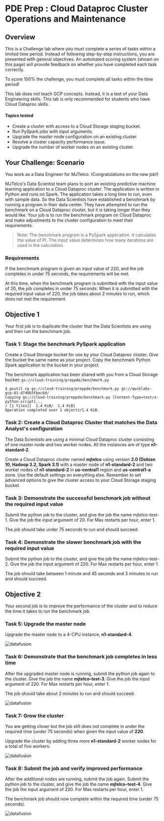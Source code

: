 # PDE Prep : Cloud Dataproc Cluster Operations and Maintenance

## Overview
This is a Challenge lab where you must complete a series of tasks within a limited time period. Instead of following step-by-step instructions, you are presented with general objectives. An automated scoring system (shown on this page) will provide feedback on whether you have completed each task correctly.

To score 100% the challenge, you must complete all tasks within the time period!

This lab does not teach GCP concepts. Instead, it is a test of your Data Engineering skills. This lab is only recommended for students who have Cloud Dataproc skills.

#### Topics tested
- Create a cluster with access to a Cloud Storage staging bucket.
- Run PySpark jobs with input arguments.
- Upgrade the master node configuration on an existing cluster.
- Resolve a cluster capacity performance issue.
- Upgrade the number of worker nodes on an existing cluster.

## Your Challenge: Scenario
You work as a Data Engineer for MJTelco. (Congratulations on the new job!)

MJTelco's Data Scientist team plans to port an existing predictive machine learning application to a Cloud Dataproc cluster. The application is written in Python and runs on Spark. The application takes a long time to run, even with sample data. So the Data Scientists have established a benchmark by running a program in their data center. They have attempted to run the benchmark on a Cloud Dataproc cluster, but it is taking longer than they would like. Your job is to run the benchmark program on Cloud Dataproc and make adjustments to the cluster configuration to meet their requirements.

> Note: The benchmark program is a PySpark application. It calculates the value of PI. The input value determines how many iterations are used in the calculation.

### Requirements
If the benchmark program is given an input value of 220, and the job completes in under 75 seconds, the requirements will be met.

At this time, when the benchmark program is submitted with the input value of 20, the job completes in under 75 seconds. When it is submitted with the required input value of 220, the job takes about 2 minutes to run, which does not met the requirement.

## Objective 1
Your first job is to duplicate the cluster that the Data Scientists are using and then run the benchmark job.

### Task 1: Stage the benchmark PySpark application
Create a Cloud Storage bucket for use by your Cloud Dataproc cluster. Give the bucket the same name as your project. Copy the benchmark Python Spark application to the bucket in your project.

The benchmark application has been shared with you from a Cloud Storage bucket: `gs://cloud-training/preppde/benchmark.py`

```
$ gsutil cp gs://cloud-training/preppde/benchmark.py gs://qwiklabs-gcp-01-d740b3fbec6d/
Copying gs://cloud-training/preppde/benchmark.py [Content-Type=text/x-python-script]...
/ [1 files][  1.4 KiB/  1.4 KiB]
Operation completed over 1 objects/1.4 KiB.
```

### Task 2: Create a Cloud Dataproc Cluster that matches the Data Analyst's configuration
The Data Scientists are using a minimal Cloud Dataproc cluster consisting of one master node and two worker nodes. All the instances are of type **n1-standard-2**.

Create a Cloud Dataproc cluster named **mjtelco** using version **2.0 (Debian 10, Hadoop 3.2, Spark 3.1)** with a master node of **n1-standard-2** and two worker nodes of **n1-standard-2** in **us-central1** region and **us-central1-a** zone. Use the default settings on everything else. Remember to set advanced options to give the cluster access to your Cloud Storage staging bucket.

### Task 3: Demonstrate the successful benchmark job without the required input value
Submit the python job to the cluster, and give the job the name mjtelco-test-1. Give the job the input argument of 20. For Max restarts per hour, enter 1.

The job should take under 75 seconds to run and should succeed.

### Task 4: Demonstrate the slower benchmark job with the required input value
Submit the python job to the cluster, and give the job the name mjtelco-test-2. Give the job the input argument of 220. For Max restarts per hour, enter 1.

The job should take between 1 minute and 45 seconds and 3 minutes to run and should succeed.

## Objective 2
Your second job is to improve the performance of the cluster and to reduce the time it takes to run the benchmark job.

### Task 5: Upgrade the master node
Upgrade the master node to a 4-CPU instance, **n1-standard-4**.

![datafusion](https://user-images.githubusercontent.com/1645304/137842107-68987a23-0867-4a5f-a58e-03e63f6cd6cb.gif)


### Task 6: Demonstrate that the benchmark job completes in less time
After the upgraded master node is running, submit the python job again to the cluster. Give the job the name **mjtelco-test-3**. Give the job the input argument of 220. For Max restarts per hour, enter 1.

The job should take about 2 minutes to run and should succeed.

![datafusion](https://user-images.githubusercontent.com/1645304/137842343-88a4b2ef-0a65-4baa-8a63-0b16542aecea.gif)

### Task 7: Grow the cluster
You are getting closer but the job still does not complete in under the required time (under 75 seconds) when given the input value of **220**.

Upgrade the cluster by adding three more **n1-standard-2** worker nodes for a total of five workers.

![datafusion](https://user-images.githubusercontent.com/1645304/137842662-271dabfa-e8d8-4df0-a0f8-57d7773aaefe.gif)


### Task 8: Submit the job and verify improved performance
After the additional nodes are running, submit the job again. Submit the python job to the cluster, and give the job the name **mjtelco-test-4**. Give the job the input argument of 220. For Max restarts per hour, enter 1.

The benchmark job should now complete within the required time (under 75 seconds).

![datafusion](https://user-images.githubusercontent.com/1645304/137842888-6823627c-7561-4d52-9b28-b7d86ad77f63.gif)

